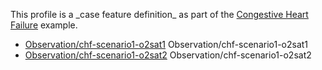 This profile is a \_case feature definition\_ as part of the [Congestive Heart Failure](examples-chf.html) example.

*   [Observation/chf-scenario1-o2sat1](Observation-chf-scenario1-o2sat1.html) Observation/chf-scenario1-o2sat1
*   [Observation/chf-scenario1-o2sat2](Observation-chf-scenario1-o2sat2.html) Observation/chf-scenario1-o2sat2